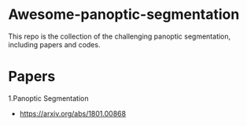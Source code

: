 # Awesome-panoptic-segmentation
This repo is the collection of the challenging panoptic segmentation, including papers and codes.

# Papers
1.Panoptic Segmentation
* https://arxiv.org/abs/1801.00868
